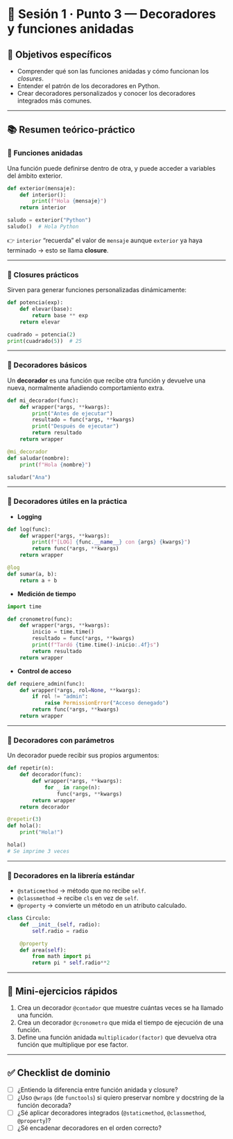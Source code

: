 # 🧭 Sesión 1 · Punto 3 — Decoradores y funciones anidadas

## 🎯 Objetivos específicos

* Comprender qué son las funciones anidadas y cómo funcionan los *closures*.
* Entender el patrón de los decoradores en Python.
* Crear decoradores personalizados y conocer los decoradores integrados más comunes.

---

## 📚 Resumen teórico-práctico

### 🔹 Funciones anidadas

Una función puede definirse dentro de otra, y puede acceder a variables del ámbito exterior.

```python
def exterior(mensaje):
    def interior():
        print(f"Hola {mensaje}")
    return interior

saludo = exterior("Python")
saludo()  # Hola Python
```

👉 `interior` “recuerda” el valor de `mensaje` aunque `exterior` ya haya terminado → esto se llama **closure**.

---

### 🔹 Closures prácticos

Sirven para generar funciones personalizadas dinámicamente:

```python
def potencia(exp):
    def elevar(base):
        return base ** exp
    return elevar

cuadrado = potencia(2)
print(cuadrado(5))  # 25
```

---

### 🔹 Decoradores básicos

Un **decorador** es una función que recibe otra función y devuelve una nueva, normalmente añadiendo comportamiento extra.

```python
def mi_decorador(func):
    def wrapper(*args, **kwargs):
        print("Antes de ejecutar")
        resultado = func(*args, **kwargs)
        print("Después de ejecutar")
        return resultado
    return wrapper

@mi_decorador
def saludar(nombre):
    print(f"Hola {nombre}")

saludar("Ana")
```

---

### 🔹 Decoradores útiles en la práctica

* **Logging**

```python
def log(func):
    def wrapper(*args, **kwargs):
        print(f"[LOG] {func.__name__} con {args} {kwargs}")
        return func(*args, **kwargs)
    return wrapper

@log
def sumar(a, b):
    return a + b
```

* **Medición de tiempo**

```python
import time

def cronometro(func):
    def wrapper(*args, **kwargs):
        inicio = time.time()
        resultado = func(*args, **kwargs)
        print(f"Tardó {time.time()-inicio:.4f}s")
        return resultado
    return wrapper
```

* **Control de acceso**

```python
def requiere_admin(func):
    def wrapper(*args, rol=None, **kwargs):
        if rol != "admin":
            raise PermissionError("Acceso denegado")
        return func(*args, **kwargs)
    return wrapper
```

---

### 🔹 Decoradores con parámetros

Un decorador puede recibir sus propios argumentos:

```python
def repetir(n):
    def decorador(func):
        def wrapper(*args, **kwargs):
            for _ in range(n):
                func(*args, **kwargs)
        return wrapper
    return decorador

@repetir(3)
def hola():
    print("Hola!")

hola()  
# Se imprime 3 veces
```

---

### 🔹 Decoradores en la librería estándar

* `@staticmethod` → método que no recibe `self`.
* `@classmethod` → recibe `cls` en vez de `self`.
* `@property` → convierte un método en un atributo calculado.

```python
class Circulo:
    def __init__(self, radio):
        self.radio = radio

    @property
    def area(self):
        from math import pi
        return pi * self.radio**2
```

---

## 🧩 Mini-ejercicios rápidos

1. Crea un decorador `@contador` que muestre cuántas veces se ha llamado una función.
2. Crea un decorador `@cronometro` que mida el tiempo de ejecución de una función.
3. Define una función anidada `multiplicador(factor)` que devuelva otra función que multiplique por ese factor.

---

## ✅ Checklist de dominio

* [ ] ¿Entiendo la diferencia entre función anidada y closure?
* [ ] ¿Uso `@wraps` (de `functools`) si quiero preservar nombre y docstring de la función decorada?
* [ ] ¿Sé aplicar decoradores integrados (`@staticmethod`, `@classmethod`, `@property`)?
* [ ] ¿Sé encadenar decoradores en el orden correcto?